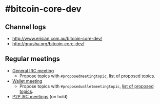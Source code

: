 # #bitcoin-core-dev

## Channel logs

- http://www.erisian.com.au/bitcoin-core-dev/
- http://gnusha.org/bitcoin-core-dev/

## Regular meetings

- [General IRC meeting](General-IRC-meeting)
  - Propose topics with `#proposedmeetingtopic`, [list of proposed topics](http://gnusha.org/bitcoin-core-dev/proposedmeetingtopics.txt).
- [Wallet meeting](https://github.com/bitcoin-core/bitcoin-devwiki/wiki/Wallet-Current-Priorities-and-IRC-meetings)
  - Propose topics with `#proposedwalletmeetingtopic`, [list of proposed topics](http://gnusha.org/bitcoin-core-dev/proposedwalletmeetingtopics.txt).
- [P2P IRC meetings](P2P-IRC-meetings) (on hold)
